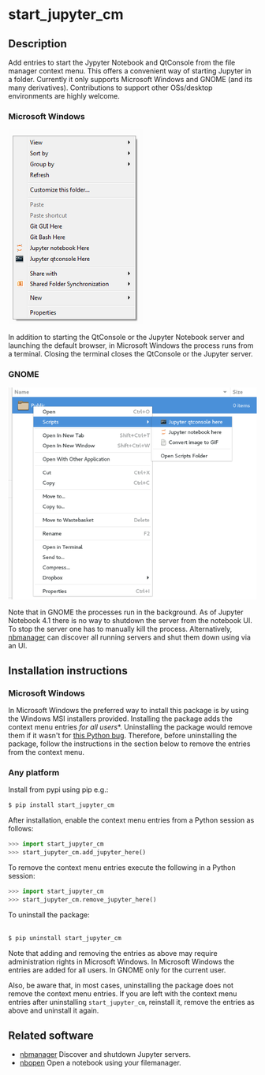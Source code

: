 # start_jupyter_cm

## Description

Add entries to start the Jypyter Notebook and QtConsole from the file manager
context menu. This offers a convenient way of starting Jupyter in a folder.
Currently it only supports Microsoft Windows and GNOME (and its many
derivatives). Contributions to support other OSs/desktop environments are highly
welcome.

### Microsoft Windows
![Jupyter context menu entries in windows](/images/jupyter_cm_windows.png)

In addition to starting the QtConsole or the Jupyter Notebook server and
launching the default browser, in Microsoft Windows the process runs from a
terminal. Closing the terminal closes the QtConsole or the Jupyter server.

### GNOME

![Jupyter context menu entries in windows](/images/jupyter_cm_gnome.png)

Note that in GNOME the processes run in the background. As of Jupyter Notebook
4.1 there is no way to shutdown the server from the notebook UI. To stop
the server one has to manually kill the process. Alternatively, [nbmanager](https://github.com/takluyver/nbmanager) can discover all running
servers and shut them down using via an UI.

## Installation instructions

### Microsoft Windows

In Microsoft Windows the preferred way to install this package is by using the
Windows MSI installers provided. Installing the package adds the context menu
entries *for all users**. Uninstalling the package would remove them if
it wasn't for [this Python bug](http://bugs.python.org/issue13276). Therefore,
before uninstalling the package, follow the instructions in the section below
to remove the entries from the context menu.

### Any platform

Install from pypi using pip e.g.:

```bash
$ pip install start_jupyter_cm
```

After installation, enable the context menu entries from a Python session as
follows:

```python
>>> import start_jupyter_cm
>>> start_jupyter_cm.add_jupyter_here()
```

To remove the context menu entries execute the following in a Python session:

```python
>>> import start_jupyter_cm
>>> start_jupyter_cm.remove_jupyter_here()
```

To uninstall the package:


```bash

$ pip uninstall start_jupyter_cm

```

Note that adding and removing the entries as above may require administration
rights in Microsoft Windows. In Microsoft Windows the entries are added for
all users. In GNOME only for the current user.

Also, be aware that, in most cases, uninstalling the package does not remove
the context menu entries. If you are left with the context menu entries after
uninstalling `start_jupyter_cm`, reinstall it, remove the entries as above and
uninstall it again.


## Related software

* [nbmanager](https://github.com/takluyver/nbmanager) Discover and shutdown
  Jupyter servers.
* [nbopen](https://github.com/takluyver/nbopen) Open a notebook using your
  filemanager.
